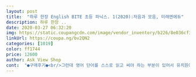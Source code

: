 ```yaml
---
layout: post 
title:  "하루 한장 English BITE 초등 파닉스. 1(2020):자음과 모음, 미래엔에듀" 
description: 하루 한장 ..
date: 2020-03-27 06:32:20 
img: https://static.coupangcdn.com/image/vendor_inventory/b226/8e036cf3afa5f85cdabfbf6dd4c7e086870ec3dfe2bb699fe6855626113c.jpg 
linkUrl: https://coupa.ng/bv2QN2 
categories: [1019] 
color: ff1744 
price: 12600 
author: Ask View Shop 
cont:  "●구매후기●<br/>그런대 영어 단어를 스스로 읽고 써야 하는 부분이 있어서 유치원에서 놀이식으로만 가볍게 배운 아이에겐 난이도가 높은편이라 힘들어해요;;<br/>방문선생님을 낯설어하는 아이를 위해서 학습지 대용으로 구매했어요.<br/><br/>아직 잘모르겠네요<br/>열심히 예습시켜야지요 ㅎㅎ<br/>올해 3학년올라가는 아들위해<br/>요번에 초딩1학년 들어가기전 공부시키려고 구매했는데<br/>잘해줬으면 좋겠는데<br/>파닉스는 젤리통을 모으는 거라 오리고 붙이는 건 좋아하는데 다른 하루한장 교재들에 비해 첫 접하는걸론 난이도가 높네요^^;<br/>피닉스를 많이 알아야 처음시작하는 영어가 재미있을것 같아서 알아보다가 주문했어요<br/>하루한장 부담없이 할 수 있고 음원도 들을 수 있어서 좋네요.<br/><br/>흠.<br/>.<br/> 아직 영어단어 까지 쓰는건 조금 무리인가 싶더라구요<br/>" 
---
```


